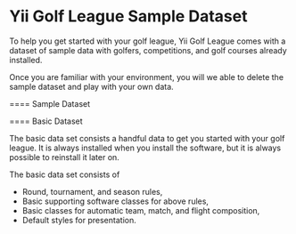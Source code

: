 Yii Golf League Sample Dataset
==============================

To help you get started with your golf league, Yii Golf League comes with a dataset of sample data
with golfers, competitions, and golf courses already installed.

Once you are familiar with your environment, you will we able to delete the sample dataset and play with your own data.


==== Sample Dataset



==== Basic Dataset

The basic data set consists a handful data to get you started with your golf league.
It is always installed when you install the software, but it is always possible to reinstall it later on.

The basic data set consists of

* Round, tournament, and season rules,
* Basic supporting software classes for above rules,
* Basic classes for automatic team, match, and flight composition,
* Default styles for presentation.


